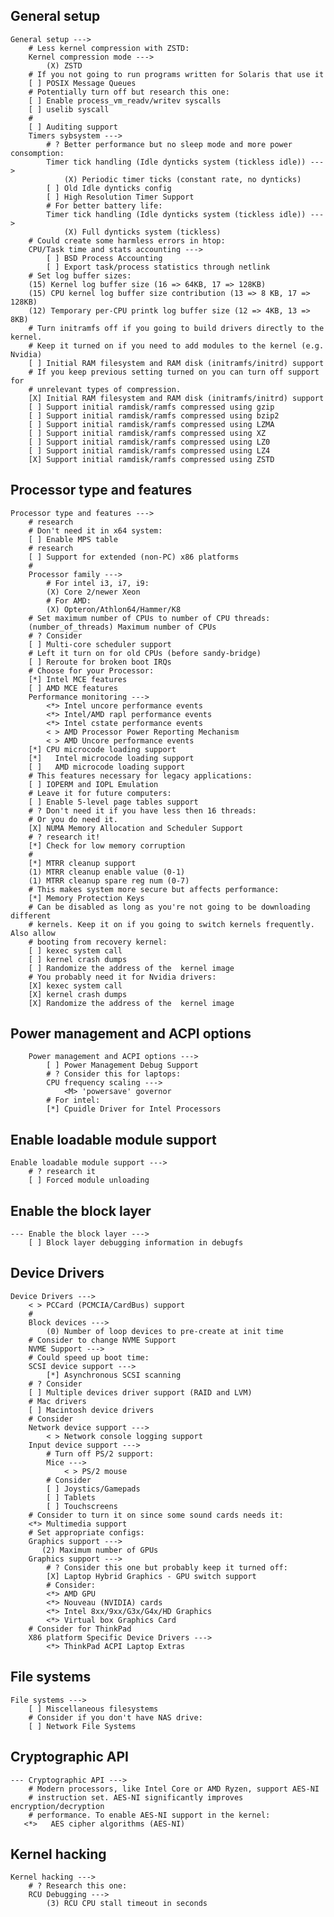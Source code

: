 ## General setup

    General setup --->
        # Less kernel compression with ZSTD:
        Kernel compression mode --->
            (X) ZSTD
        # If you not going to run programs written for Solaris that use it
        [ ] POSIX Message Queues
        # Potentially turn off but research this one:
        [ ] Enable process_vm_readv/writev syscalls
        [ ] uselib syscall
        #
        [ ] Auditing support
        Timers sybsystem --->
            # ? Better performance but no sleep mode and more power consomption:
            Timer tick handling (Idle dynticks system (tickless idle)) --->
                (X) Periodic timer ticks (constant rate, no dynticks)
            [ ] Old Idle dynticks config
            [ ] High Resolution Timer Support
            # For better battery life:
            Timer tick handling (Idle dynticks system (tickless idle)) --->
                (X) Full dynticks system (tickless)
        # Could create some harmless errors in htop:
        CPU/Task time and stats accounting --->
            [ ] BSD Process Accounting
            [ ] Export task/process statistics through netlink
        # Set log buffer sizes:
        (15) Kernel log buffer size (16 => 64KB, 17 => 128KB)
        (15) CPU kernel log buffer size contribution (13 => 8 KB, 17 => 128KB)
        (12) Temporary per-CPU printk log buffer size (12 => 4KB, 13 => 8KB)
        # Turn initramfs off if you going to build drivers directly to the kernel.
        # Keep it turned on if you need to add modules to the kernel (e.g. Nvidia)
        [ ] Initial RAM filesystem and RAM disk (initramfs/initrd) support
        # If you keep previous setting turned on you can turn off support for
        # unrelevant types of compression.
        [X] Initial RAM filesystem and RAM disk (initramfs/initrd) support
        [ ] Support initial ramdisk/ramfs compressed using gzip
        [ ] Support initial ramdisk/ramfs compressed using bzip2
        [ ] Support initial ramdisk/ramfs compressed using LZMA
        [ ] Support initial ramdisk/ramfs compressed using XZ
        [ ] Support initial ramdisk/ramfs compressed using LZ0
        [ ] Support initial ramdisk/ramfs compressed using LZ4
        [X] Support initial ramdisk/ramfs compressed using ZSTD

## Processor type and features

    Processor type and features --->
        # research
        # Don't need it in x64 system:
        [ ] Enable MPS table
        # research
        [ ] Support for extended (non-PC) x86 platforms
        #
        Processor family --->
            # For intel i3, i7, i9:
            (X) Core 2/newer Xeon
            # For AMD:
            (X) Opteron/Athlon64/Hammer/K8
        # Set maximum number of CPUs to number of CPU threads:
        (number_of_threads) Maximum number of CPUs
        # ? Consider
        [ ] Multi-core scheduler support
        # Left it turn on for old CPUs (before sandy-bridge)
        [ ] Reroute for broken boot IRQs
        # Choose for your Processor:
        [*] Intel MCE features
        [ ] AMD MCE features
        Performance monitoring --->
            <*> Intel uncore performance events
            <*> Intel/AMD rapl performance events
            <*> Intel cstate performance events
            < > AMD Processor Power Reporting Mechanism
            < > AMD Uncore performance events
        [*] CPU microcode loading support
        [*]   Intel microcode loading support
        [ ]   AMD microcode loading support
        # This features necessary for legacy applications:
        [ ] IOPERM and IOPL Emulation
        # Leave it for future computers:
        [ ] Enable 5-level page tables support
        # ? Don't need it if you have less then 16 threads:
        # Or you do need it.
        [X] NUMA Memory Allocation and Scheduler Support
        # ? research it!
        [*] Check for low memory corruption
        #
        [*] MTRR cleanup support
        (1) MTRR cleanup enable value (0-1)
        (1) MTRR cleanup spare reg num (0-7)
        # This makes system more secure but affects performance:
        [*] Memory Protection Keys
        # Can be disabled as long as you're not going to be downloading different
        # kernels. Keep it on if you going to switch kernels frequently. Also allow
        # booting from recovery kernel:
        [ ] kexec system call
        [ ] kernel crash dumps
        [ ] Randomize the address of the  kernel image
        # You probably need it for Nvidia drivers:
        [X] kexec system call
        [X] kernel crash dumps
        [X] Randomize the address of the  kernel image

## Power management and ACPI options

        Power management and ACPI options --->
            [ ] Power Management Debug Support
            # ? Consider this for laptops:
            CPU frequency scaling --->
                <M> 'powersave' governor
            # For intel:
            [*] Cpuidle Driver for Intel Processors

## Enable loadable module support

    Enable loadable module support --->
        # ? research it
        [ ] Forced module unloading

## Enable the block layer

    --- Enable the block layer --->
        [ ] Block layer debugging information in debugfs

## Device Drivers

    Device Drivers --->
        < > PCCard (PCMCIA/CardBus) support
        #
        Block devices --->
            (0) Number of loop devices to pre-create at init time
        # Consider to change NVME Support
        NVME Support --->
        # Could speed up boot time:
        SCSI device support --->
            [*] Asynchronous SCSI scanning
        # ? Consider
        [ ] Multiple devices driver support (RAID and LVM)
        # Mac drivers
        [ ] Macintosh device drivers
        # Consider
        Network device support --->
            < > Network console logging support
        Input device support --->
            # Turn off PS/2 support:
            Mice --->
                < > PS/2 mouse
            # Consider
            [ ] Joystics/Gamepads
            [ ] Tablets
            [ ] Touchscreens
        # Consider to turn it on since some sound cards needs it:
        <*> Multimedia support
        # Set appropriate configs:
        Graphics support --->
           (2) Maximum number of GPUs
        Graphics support --->
            # ? Consider this one but probably keep it turned off:
            [X] Laptop Hybrid Graphics - GPU switch support
            # Consider:
            <*> AMD GPU
            <*> Nouveau (NVIDIA) cards
            <*> Intel 8xx/9xx/G3x/G4x/HD Graphics
            <*> Virtual box Graphics Card
        # Consider for ThinkPad
        X86 platform Specific Device Drivers --->
            <*> ThinkPad ACPI Laptop Extras

## File systems

    File systems --->
        [ ] Miscellaneous filesystems
        # Consider if you don't have NAS drive:
        [ ] Network File Systems

## Cryptographic API

    --- Cryptographic API --->
        # Modern processors, like Intel Core or AMD Ryzen, support AES-NI
        # instruction set. AES-NI significantly improves encryption/decryption
        # performance. To enable AES-NI support in the kernel:
       <*>   AES cipher algorithms (AES-NI)

## Kernel hacking

    Kernel hacking --->
        # ? Research this one:
        RCU Debugging --->
            (3) RCU CPU stall timeout in seconds
